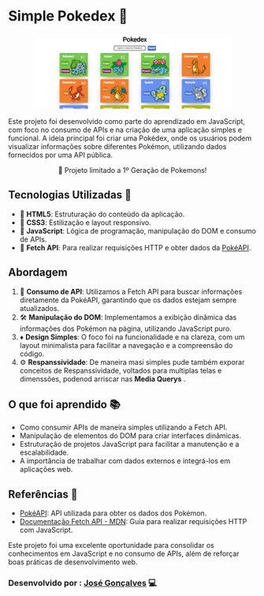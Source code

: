 # Simple Pokedex 🤳

<div align="center">
<img style="border-radius: 4px;" src="./assets/img/home_picture.png" alt="Layout do Projeto" width="400px">
</div>

Este projeto foi desenvolvido como parte do aprendizado em JavaScript, com foco no consumo de APIs e na criação de uma aplicação simples e funcional. A ideia principal foi criar uma Pokédex, onde os usuários podem visualizar informações sobre diferentes Pokémon, utilizando dados fornecidos por uma API pública.

<div align="center">
<p> 📢 Projeto limitado a 1º Geração de Pokemons!</p>
</div>

## Tecnologias Utilizadas 📱

- 📌 **HTML5**: Estruturação do conteúdo da aplicação.
- 📌 **CSS3**: Estilização e layout responsivo.
- 📌 **JavaScript**: Lógica de programação, manipulação do DOM e consumo de APIs.
- 📌 **Fetch API**: Para realizar requisições HTTP e obter dados da [PokéAPI](https://pokeapi.co/).

## Abordagem

1. 🔗 **Consumo de API**: Utilizamos a Fetch API para buscar informações diretamente da PokéAPI, garantindo que os dados estejam sempre atualizados.
2. 🛠 **Manipulação do DOM**: Implementamos a exibição dinâmica das informações dos Pokémon na página, utilizando JavaScript puro.
3. ♦ **Design Simples**: O foco foi na funcionalidade e na clareza, com um layout minimalista para facilitar a navegação e a compreensão do código.
4. ⚙ **Respanssividade**: De maneira masi simples pude também exporar conceitos de Respanssividade, voltados para multiplas telas e dimenssões, podenod arriscar nas **Media Querys** .

## O que foi aprendido 📚

- Como consumir APIs de maneira simples utilizando a Fetch API.
- Manipulação de elementos do DOM para criar interfaces dinâmicas.
- Estruturação de projetos JavaScript para facilitar a manutenção e a escalabilidade.
- A importância de trabalhar com dados externos e integrá-los em aplicações web.

## Referências 📃

- [PokéAPI](https://pokeapi.co/): API utilizada para obter os dados dos Pokémon.
- [Documentação Fetch API - MDN](https://developer.mozilla.org/en-US/docs/Web/API/Fetch_API): Guia para realizar requisições HTTP com JavaScript.

Este projeto foi uma excelente oportunidade para consolidar os conhecimentos em JavaScript e no consumo de APIs, além de reforçar boas práticas de desenvolvimento web.

### Desenvolvido por : [José Gonçalves](www.linkedin.com/in/jgoncalvessf) 💻
